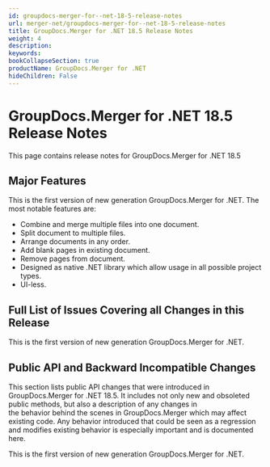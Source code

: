 ```yaml
---
id: groupdocs-merger-for--net-18-5-release-notes
url: merger-net/groupdocs-merger-for--net-18-5-release-notes
title: GroupDocs.Merger for .NET 18.5 Release Notes
weight: 4
description: 
keywords: 
bookCollapseSection: true
productName: GroupDocs.Merger for .NET
hideChildren: False
---
```


# GroupDocs.Merger for .NET 18.5 Release Notes


This page contains release notes for GroupDocs.Merger for .NET 18.5

## Major Features

This is the first version of new generation GroupDocs.Merger for .NET. The most notable features are:

*   Combine and merge multiple files into one document.
*   Split document to multiple files.
*   Arrange documents in any order.
*   Add blank pages in existing document.
*   Remove pages from document.
*   Designed as native .NET library which allow usage in all possible project types.
*   UI-less.

## Full List of Issues Covering all Changes in this Release

This is the first version of new generation GroupDocs.Merger for .NET. 

## Public API and Backward Incompatible Changes

This section lists public API changes that were introduced in GroupDocs.Merger for .NET 18.5. It includes not only new and obsoleted public methods, but also a description of any changes in the behavior behind the scenes in GroupDocs.Merger which may affect existing code. Any behavior introduced that could be seen as a regression and modifies existing behavior is especially important and is documented here.

This is the first version of new generation GroupDocs.Merger for .NET.

